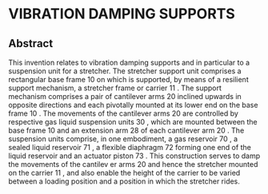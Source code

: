 # VIBRATION DAMPING SUPPORTS

## Abstract
This invention relates to vibration damping supports and in particular to a suspension unit for a stretcher. The stretcher support unit comprises a rectangular base frame 10 on which is supported, by means of a resilient support mechanism, a stretcher frame or carrier 11 . The support mechanism comprises a pair of cantilever arms 20 inclined upwards in opposite directions and each pivotally mounted at its lower end on the base frame 10 . The movements of the cantilever arms 20 are controlled by respective gas liquid suspension units 30 , which are mounted between the base frame 10 and an extension arm 28 of each cantilever arm 20 . The suspension units comprise, in one embodiment, a gas reservoir 70 , a sealed liquid reservoir 71 , a flexible diaphragm 72 forming one end of the liquid reservoir and an actuator piston 73 . This construction serves to damp the movements of the cantilev er arms 20 and hence the stretcher mounted on the carrier 11 , and also enable the height of the carrier to be varied between a loading position and a position in which the stretcher rides.